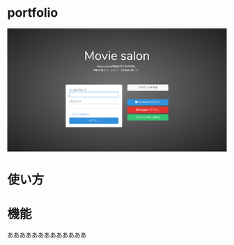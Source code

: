 # portfolio
![aaaa](https://github.com/Tomoya-Naganawa/portfolio/blob/images/app_screenshot1-sm.png)
# 使い方

# 機能
あああああああああああああ
